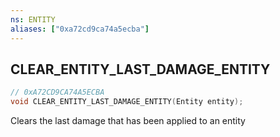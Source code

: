 ```yaml
---
ns: ENTITY
aliases: ["0xa72cd9ca74a5ecba"]
---
```

## CLEAR_ENTITY_LAST_DAMAGE_ENTITY

```c
// 0xA72CD9CA74A5ECBA
void CLEAR_ENTITY_LAST_DAMAGE_ENTITY(Entity entity);
```

Clears the last damage that has been applied to an entity

